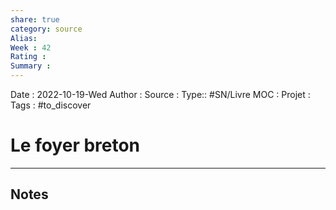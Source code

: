 ```yaml
---
share: true 
category: source
Alias:
Week : 42
Rating :
Summary : 
---
```

Date : 2022-10-19-Wed
Author :
Source : 
Type:: #SN/Livre
MOC :
Projet : 
Tags :  #to_discover 

# Le foyer breton


***

## Notes

